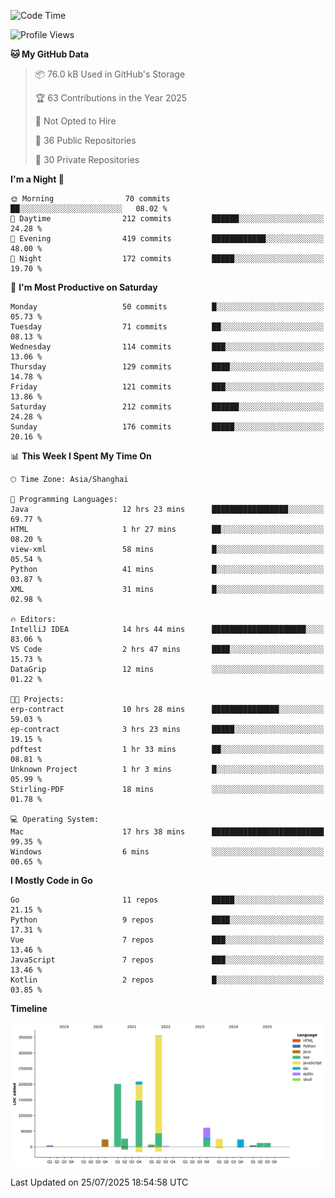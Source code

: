<!--START_SECTION:waka-->
![Code Time](http://img.shields.io/badge/Code%20Time-4%2C298%20hrs%2033%20mins-blue)

![Profile Views](http://img.shields.io/badge/Profile%20Views-0-blue)

**🐱 My GitHub Data** 

> 📦 76.0 kB Used in GitHub's Storage 
 > 
> 🏆 63 Contributions in the Year 2025
 > 
> 🚫 Not Opted to Hire
 > 
> 📜 36 Public Repositories 
 > 
> 🔑 30 Private Repositories 
 > 
**I'm a Night 🦉** 

```text
🌞 Morning                70 commits          ██░░░░░░░░░░░░░░░░░░░░░░░   08.02 % 
🌆 Daytime                212 commits         ██████░░░░░░░░░░░░░░░░░░░   24.28 % 
🌃 Evening                419 commits         ████████████░░░░░░░░░░░░░   48.00 % 
🌙 Night                  172 commits         █████░░░░░░░░░░░░░░░░░░░░   19.70 % 
```
📅 **I'm Most Productive on Saturday** 

```text
Monday                   50 commits          █░░░░░░░░░░░░░░░░░░░░░░░░   05.73 % 
Tuesday                  71 commits          ██░░░░░░░░░░░░░░░░░░░░░░░   08.13 % 
Wednesday                114 commits         ███░░░░░░░░░░░░░░░░░░░░░░   13.06 % 
Thursday                 129 commits         ████░░░░░░░░░░░░░░░░░░░░░   14.78 % 
Friday                   121 commits         ███░░░░░░░░░░░░░░░░░░░░░░   13.86 % 
Saturday                 212 commits         ██████░░░░░░░░░░░░░░░░░░░   24.28 % 
Sunday                   176 commits         █████░░░░░░░░░░░░░░░░░░░░   20.16 % 
```


📊 **This Week I Spent My Time On** 

```text
🕑︎ Time Zone: Asia/Shanghai

💬 Programming Languages: 
Java                     12 hrs 23 mins      █████████████████░░░░░░░░   69.77 % 
HTML                     1 hr 27 mins        ██░░░░░░░░░░░░░░░░░░░░░░░   08.20 % 
view-xml                 58 mins             █░░░░░░░░░░░░░░░░░░░░░░░░   05.54 % 
Python                   41 mins             █░░░░░░░░░░░░░░░░░░░░░░░░   03.87 % 
XML                      31 mins             █░░░░░░░░░░░░░░░░░░░░░░░░   02.98 % 

🔥 Editors: 
IntelliJ IDEA            14 hrs 44 mins      █████████████████████░░░░   83.06 % 
VS Code                  2 hrs 47 mins       ████░░░░░░░░░░░░░░░░░░░░░   15.73 % 
DataGrip                 12 mins             ░░░░░░░░░░░░░░░░░░░░░░░░░   01.22 % 

🐱‍💻 Projects: 
erp-contract             10 hrs 28 mins      ███████████████░░░░░░░░░░   59.03 % 
ep-contract              3 hrs 23 mins       █████░░░░░░░░░░░░░░░░░░░░   19.15 % 
pdftest                  1 hr 33 mins        ██░░░░░░░░░░░░░░░░░░░░░░░   08.81 % 
Unknown Project          1 hr 3 mins         █░░░░░░░░░░░░░░░░░░░░░░░░   05.99 % 
Stirling-PDF             18 mins             ░░░░░░░░░░░░░░░░░░░░░░░░░   01.78 % 

💻 Operating System: 
Mac                      17 hrs 38 mins      █████████████████████████   99.35 % 
Windows                  6 mins              ░░░░░░░░░░░░░░░░░░░░░░░░░   00.65 % 
```

**I Mostly Code in Go** 

```text
Go                       11 repos            █████░░░░░░░░░░░░░░░░░░░░   21.15 % 
Python                   9 repos             ████░░░░░░░░░░░░░░░░░░░░░   17.31 % 
Vue                      7 repos             ███░░░░░░░░░░░░░░░░░░░░░░   13.46 % 
JavaScript               7 repos             ███░░░░░░░░░░░░░░░░░░░░░░   13.46 % 
Kotlin                   2 repos             █░░░░░░░░░░░░░░░░░░░░░░░░   03.85 % 
```



**Timeline**

![Lines of Code chart](https://raw.githubusercontent.com/youtiaoguagua/youtiaoguagua/master/assets/bar_graph.png)


 Last Updated on 25/07/2025 18:54:58 UTC
<!--END_SECTION:waka-->